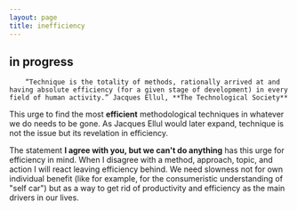 ```yaml
---
layout: page
title: inefficiency
---
```


## in progress

        “Technique is the totality of methods, rationally arrived at and having absolute efficiency (for a given stage of development) in every field of human activity.” Jacques Ellul, **The Technological Society**

This urge to find the most **efficient** methodological techniques in whatever we do needs to be gone. As Jacques Ellul would later expand, technique is not the issue but its revelation in efficiency. 

The statement **I agree with you, but we can't do anything** has this urge for efficiency in mind. When I disagree with a method, approach, topic, and action I will react leaving efficiency behind. We need slowness not for own individual benefit (like for example, for the consumeristic understanding of "self car") but as a way to get rid of productivity and efficiency as the main drivers in our lives.